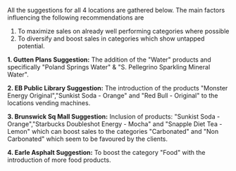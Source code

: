 All the suggestions for all 4 locations are gathered below. The main factors influencing the following recommendations are 
1. To maximize sales on already well performing categories where possible
2. To diversify and boost sales in categories which show untapped potential.


**1. Gutten Plans Suggestion:** The addition of the "Water" products and specifically "Poland Springs Water" & "S. Pellegrino Sparkling Mineral Water".

**2. EB Public Library Suggestion:** The introduction of the products "Monster Energy Original","Sunkist Soda - Orange" and "Red Bull - Original" to the locations vending machines.

**3. Brunswick Sq Mall Suggestion:** Inclusion of products: "Sunkist Soda - Orange","Starbucks Doubleshot Energy - Mocha" and "Snapple Diet Tea - Lemon" which can boost sales to the categories "Carbonated" and "Non Carbonated" which seem to be favoured by the clients. 

**4. Earle Asphalt Suggestion:** To boost the category "Food" with the introduction of more food products.
